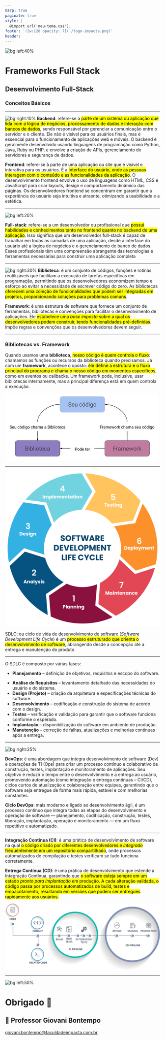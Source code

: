 ```yaml
---
marp: true
paginate: true
style: |
  @import url('meu-tema.css');
footer: '![w:120 opacity:.7](./logo-impacta.png)'
header: 
---
```

<!-- theme uncover -->

![bg left:40%](https://external-content.duckduckgo.com/iu/?u=https%3A%2F%2Ftrainings.internshala.com%2Fcached_uploads%2Ffull-stack-web-development-specialization%2Fbanner_hero.png&f=1&nofb=1&ipt=e39cd61105d6811c31733907ca849d466b0b5a9c0a39e05e3e9001d54632f2c5)

<!-- _class: invert -->
# Frameworks Full Stack
## Desenvolvimento Full-Stack
### Conceitos Básicos

---
![bg right:10%](https://images.unsplash.com/photo-1667372393086-9d4001d51cf1?q=80&w=1632&auto=format&fit=crop&ixlib=rb-4.1.0&ixid=M3wxMjA3fDB8MHxwaG90by1wYWdlfHx8fGVufDB8fHx8fA%3D%3D)
**Backend**: refere-se à <mark>parte de um sistema ou aplicação que lida com a lógica de negócios, processamento de dados e interação com bancos de dados</mark>, sendo responsável por gerenciar a comunicação entre o servidor e o cliente. Ele não é visível para os usuários finais, mas é essencial para o funcionamento de aplicações web e móveis. O backend é geralmente desenvolvido usando linguagens de programação como Python, Java, Ruby ou PHP, e envolve a criação de APIs, gerenciamento de servidores e segurança de dados.

**Frontend**: refere-se à parte de uma aplicação ou site que é visível e interativa para os usuários. É a <mark>interface do usuário, onde as pessoas interagem com o conteúdo e as funcionalidades da aplicação</mark>. O desenvolvimento frontend envolve o uso de linguagens como HTML, CSS e JavaScript para criar layouts, design e comportamento dinâmico das páginas. Os desenvolvedores frontend se concentram em garantir que a experiência do usuário seja intuitiva e atraente, otimizando a usabilidade e a estética. 

---

![bg left:20%](https://external-content.duckduckgo.com/iu/?u=https%3A%2F%2Fwww.classicinformatics.com%2Fhubfs%2Ffull-stack%2520developer.png&f=1&nofb=1&ipt=05a0d2dd562a3aa4b873eeabf69b195fcf8b42a8ebc3aec3db9e5e0b9c653e63)

**Full-stack**: refere-se a um desenvolvedor ou profissional que <mark>possui habilidades e conhecimentos tanto no frontend quanto no backend de uma aplicação</mark>. Isso significa que um desenvolvedor full-stack é capaz de trabalhar em todas as camadas de uma aplicação, desde a interface do usuário até a lógica de negócios e o gerenciamento de banco de dados. Esses profissionais têm uma compreensão abrangente das tecnologias e ferramentas necessárias para construir uma aplicação completa

---

![bg right:30%](https://external-content.duckduckgo.com/iu/?u=https%3A%2F%2Fmedia.licdn.com%2Fdms%2Fimage%2Fv2%2FD4D22AQER2Vqp9K2P3Q%2Ffeedshare-shrink_2048_1536%2Ffeedshare-shrink_2048_1536%2F0%2F1716479888835%3Fe%3D2147483647%26v%3Dbeta%26t%3DwhdzODw3f4K5CcgjT1AkguekxWhppuKAas07ZL3nbe0&f=1&nofb=1&ipt=f9e2740049ff459652bee29ab3dcbf9e255c6def6331eb11acb3ce99458cff7e)
**Biblioteca**: é um conjunto de códigos, funções e rotinas reutilizáveis que facilitam a execução de tarefas específicas em programação, permitindo que os desenvolvedores economizem tempo e esforço ao evitar a necessidade de escrever código do zero. As bibliotecas <mark>oferecem uma coleção de funcionalidades que podem ser integradas em projetos, proporcionando soluções para problemas comuns</mark>.

**Framework**: é uma estrutura de software que fornece um conjunto de ferramentas, bibliotecas e convenções para facilitar o desenvolvimento de aplicações. Ele <mark>estabelece uma *base imposta* sobre a qual os desenvolvedores podem construir, tendo funcionalidades pré-definidas</mark>. Impõe regras e convenções que os desenvolvedores devem seguir. 



---
### Bibliotecas vs. Framework
Quando usamos uma **biblioteca**, <mark>nosso código é quem controla o fluxo</mark>: chamamos as funções ou recursos da biblioteca quando precisamos. Já com um **framework**, acontece o oposto: <mark>ele define a estrutura e o fluxo principal do programa e chama o nosso código em momentos específicos</mark>, como em eventos ou callbacks. Um framework pode, inclusive, usar bibliotecas internamente, mas a principal diferença está em quem controla a execução.

![](img/framework-vs-biblioteca.png)

---

![bg left:50%](img/fases-sdlc.png)

SDLC: ou ciclo de vida de desenvolvimento de software (_Software Development Life Cycle_)  é um <mark>processo estruturado que orienta o desenvolvimento de software</mark>, abrangendo desde a concepção até a entrega e manutenção do produto. 

---

O SDLC é composto por várias fases:
- **Planejamento** – definição de objetivos, requisitos e escopo do software.
+ **Análise de Requisitos** – levantamento detalhado das necessidades do usuário e do sistema.
+ **Design (Projeto)** – criação da arquitetura e especificações técnicas do software.
+ **Desenvolvimento** – codificação e construção do sistema de acordo com o design.
+ **Testes** – verificação e validação para garantir que o software funciona conforme o esperado.
+ **Implantação** – disponibilização do software em ambiente de produção.
+ **Manutenção** – correção de falhas, atualizações e melhorias contínuas após a entrega.

---

![bg right:25%](https://images.unsplash.com/photo-1667372335962-5fd503a8ae5b?q=80&w=1632&auto=format&fit=crop&ixlib=rb-4.1.0&ixid=M3wxMjA3fDB8MHxwaG90by1wYWdlfHx8fGVufDB8fHx8fA%3D%3D)

**DevOps**: é uma abordagem que integra desenvolvimento de software (Dev) e operações de TI (Ops) para criar um processo contínuo e colaborativo de construção, testes, implantação e monitoramento de aplicações. Seu objetivo é reduzir o tempo entre o desenvolvimento e a entrega ao usuário, promovendo automação (como integração e entrega contínuas – CI/CD), ciclos curtos de atualização e colaboração entre equipes, garantindo que o software seja entregue de forma mais rápida, estável e com melhorias constantes.

**Ciclo DevOps**: mais moderno e ligado ao desenvolvimento ágil, é um processo contínuo que integra todas as etapas do desenvolvimento e operação de software — planejamento, codificação, construção, testes, liberação, implantação, operação e monitoramento — em um fluxo repetitivo e automatizado.

---

**Integração Contínua (CI)**: é uma prática de desenvolvimento de software na qual <mark>o código criado por diferentes desenvolvedores é *integrado* frequentemente em um repositório compartilhado</mark>, onde processos automatizados de compilação e testes verificam se tudo funciona corretamente.

**Entrega Contínua (CD)**: é uma prática de desenvolvimento que estende a Integração Contínua, garantindo que <mark>o software esteja sempre em um estado *pronto para implantação* em produção<mark>. A cada alteração validada, o código passa por processos automatizados de build, testes e empacotamento, resultando em versões que podem ser entregues rapidamente aos usuários.

![w:700](img/CI-CD.png)

---

![bg left:50%](https://images.unsplash.com/photo-1582148818753-2b63c7785867?w=500&auto=format&fit=crop&q=60&ixlib=rb-4.1.0&ixid=M3wxMjA3fDB8MHxzZWFyY2h8Nnx8ZW5kfGVufDB8fDB8fHww)

# Obrigado 👋
## 👋 Professor Giovani Bontempo
giovani.bontempo@faculdadeimpacta.com.br